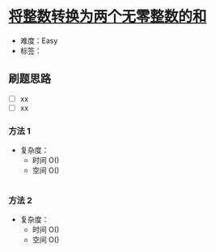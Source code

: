 # [将整数转换为两个无零整数的和](https://leetcode-cn.com/problems/convert-integer-to-the-sum-of-two-no-zero-integers/)

- 难度：Easy
- 标签：

## 刷题思路

- [ ] xx
- [ ] xx

### 方法 1

- 复杂度：
    - 时间 O()
    - 空间 O()

``` js

```

### 方法 2

- 复杂度：
    - 时间 O()
    - 空间 O()

``` js

```

